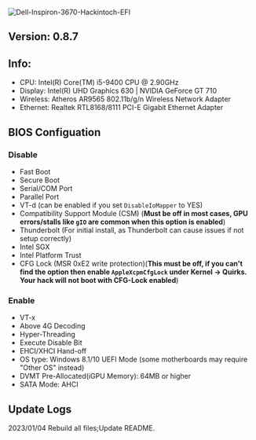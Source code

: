 ![Dell-Inspiron-3670-Hackintoch-EFI](https://user-images.githubusercontent.com/69106050/210545049-ca3bd112-88fc-43b2-940d-3b9278b27857.png)

## Version: 0.8.7
## Info:
* CPU: Intel(R) Core(TM) i5-9400 CPU @ 2.90GHz
* Display: Intel(R) UHD Graphics 630 | NVIDIA GeForce GT 710
* Wireless: Atheros AR9565 802.11b/g/n Wireless Network Adapter
* Ethernet: Realtek RTL8168/8111 PCI-E Gigabit Ethernet Adapter
## BIOS Configuation
### Disable
* Fast Boot
* Secure Boot
* Serial/COM Port
* Parallel Port
* VT-d (can be enabled if you set `DisableIoMapper` to YES)
* Compatibility Support Module (CSM) (**Must be off in most cases, GPU errors/stalls like `gIO` are common when this option is enabled**)
* Thunderbolt (For initial install, as Thunderbolt can cause issues if not setup correctly)
* Intel SGX
* Intel Platform Trust
* CFG Lock (MSR 0xE2 write protection)(**This must be off, if you can't find the option then enable `AppleXcpmCfgLock` under Kernel -> Quirks. Your hack will not boot with CFG-Lock enabled**)
### Enable
* VT-x
* Above 4G Decoding
* Hyper-Threading
* Execute Disable Bit
* EHCI/XHCI Hand-off
* OS type: Windows 8.1/10 UEFI Mode (some motherboards may require "Other OS" instead)
* DVMT Pre-Allocated(iGPU Memory): 64MB or higher
* SATA Mode: AHCI
## Update Logs
2023/01/04 Rebuild all files;Update README.
